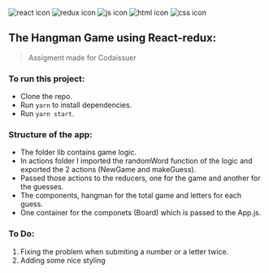 ![react icon](https://github.com/Bramvanheuvelen/hangman_homework/blob/master/public/dev-icons/react.svg) 
![redux icon](https://github.com/Bramvanheuvelen/hangman_homework/blob/master/public/dev-icons/redux.svg) 
![js icon](https://github.com/Bramvanheuvelen/hangman_homework/blob/master/public/dev-icons/js.svg) 
![html icon](https://github.com/Bramvanheuvelen/hangman_homework/blob/master/public/dev-icons/html.svg) 
![css icon](https://github.com/Bramvanheuvelen/hangman_homework/blob/master/public/dev-icons/css.svg)

## The Hangman Game using React-redux:
> Assigment made for Codaissuer

### To run this project:
* Clone the repo.
* Run `yarn` to install dependencies.
* Run `yarn start`.

### Structure of the app:
- The folder lib contains game logic.
- In actions folder I imported the randomWord function of the logic and exported the 2 actions (NewGame and makeGuess).
- Passed those actions to the reducers, one for the game and another for the guesses.
- The components, hangman for the total game and letters for each guess.
- One container for the componets (Board) which is passed to the App.js.

### To Do:
1. Fixing the problem when submiting a number or a letter twice.
2. Adding some nice styling
